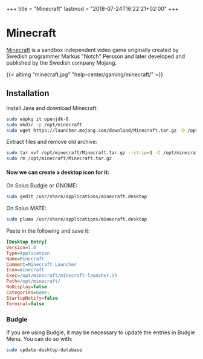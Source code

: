 +++
title = "Minecraft"
lastmod = "2018-07-24T16:22:21+02:00"
+++
# Minecraft

[Minecraft](https://minecraft.net) is a sandbox independent video game originally created by Swedish programmer Markus "Notch" Persson and later developed and published by the Swedish company Mojang.

{{< altimg "minecraft.jpg" "help-center/gaming/minecraft/" >}}

## Installation

Install Java and download Minecraft:

``` bash
sudo eopkg it openjdk-8
sudo mkdir -p /opt/minecraft
sudo wget https://launcher.mojang.com/download/Minecraft.tar.gz -O /opt/minecraft
```

Extract files and remove old archive:
``` bash
sudo tar xvf /opt/minecraft/Minecraft.tar.gz --strip=1 -C /opt/minecraft/
sudo rm /opt/minecraft/Minecraft.tar.gz
```

#### Now we can create a desktop icon for it:

On Solus Budgie or GNOME:
``` bash
sudo gedit /usr/share/applications/minecraft.desktop
```
On Solus MATE:
``` bash
sudo pluma /usr/share/applications/minecraft.desktop
```

Paste in the following and save it:

``` ini
[Desktop Entry]
Version=1.0
Type=Application
Name=Minecraft
Comment=Minecraft Launcher
Icon=minecraft
Exec=/opt/minecraft/minecraft-launcher.sh
Path=/opt/minecraft/
NoDisplay=false
Categories=Game;
StartupNotify=false
Terminal=false
```

### Budgie

If you are using Budgie, it may be necessary to update the entries in Budgie Menu. You can do so with:

``` bash
sudo update-desktop-database
```
